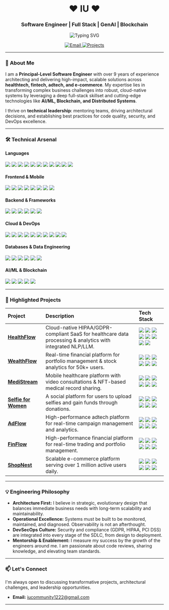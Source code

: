 <h1 align="center">
  ❤️ IU ❤️
</h1>
<h3 align="center">Software Engineer | Full Stack | GenAI | Blockchain</h3>

<p align="center">
  <img src="https://readme-typing-svg.demolab.com?font=Fira+Code&weight=600&size=26&duration=4000&pause=1000&color=38BCBA&center=true&vCenter=true&width=500&lines=Scalable+Systems;Cloud-Native+Architecture;AI%2FML+Integration;Blockchain+Solutions;DevSecOps" alt="Typing SVG" />
</p>

<p align="center">
  <a href="mailto:iucommunity1222@gmail.com">
    <img src="https://img.shields.io/badge/Gmail-D14836?style=for-the-badge&logo=gmail&logoColor=white" alt="Email"/>
  </a>
  <a href="https://github.com/IU1004?tab=repositories">
    <img src="https://img.shields.io/badge/Projects-100000?style=for-the-badge&logo=github&logoColor=white" alt="Projects"/>
  </a>
</p>

---

### 🧠 **About Me**

I am a **Principal-Level Software Engineer** with over 9 years of experience architecting and delivering high-impact, scalable solutions across **healthtech, fintech, adtech, and e-commerce**. My expertise lies in transforming complex business challenges into robust, cloud-native systems by leveraging a deep full-stack skillset and cutting-edge technologies like **AI/ML, Blockchain, and Distributed Systems**.

I thrive on **technical leadership**: mentoring teams, driving architectural decisions, and establishing best practices for code quality, security, and DevOps excellence.

---

### 🛠️ **Technical Arsenal**

#### **Languages**
<img src="https://img.shields.io/badge/Python-3776AB?style=for-the-badge&logo=python&logoColor=white" /> <img src="https://img.shields.io/badge/JavaScript-F7DF1E?style=for-the-badge&logo=javascript&logoColor=black" /> <img src="https://img.shields.io/badge/TypeScript-007ACC?style=for-the-badge&logo=typescript&logoColor=white" /> 
<img src="https://img.shields.io/badge/Java-ED8B00?style=for-the-badge&logo=openjdk&logoColor=white" /> <img src="https://img.shields.io/badge/C%23-239120?style=for-the-badge&logo=c-sharp&logoColor=white" /> <img src="https://img.shields.io/badge/.NET-5C2D91?style=for-the-badge&logo=.net&logoColor=white" /> <img src="https://img.shields.io/badge/Go-00ADD8?style=for-the-badge&logo=go&logoColor=white" /> <img src="https://img.shields.io/badge/SQL-CC2927?style=for-the-badge&logo=microsoft%20sql%20server&logoColor=white" /> <img src="https://img.shields.io/badge/Dart-0175C2?style=for-the-badge&logo=dart&logoColor=white" /> <img src="https://img.shields.io/badge/Swift-FA7343?style=for-the-badge&logo=swift&logoColor=white" /> <img src="https://img.shields.io/badge/Solidity-363636?style=for-the-badge&logo=solidity&logoColor=white" />

#### **Frontend & Mobile**
<img src="https://img.shields.io/badge/React-20232A?style=for-the-badge&logo=react&logoColor=61DAFB" /> <img src="https://img.shields.io/badge/Angular-DD0031?style=for-the-badge&logo=angular&logoColor=white" /> <img src="https://img.shields.io/badge/Vue.js-4FC08D?style=for-the-badge&logo=vue.js&logoColor=white" /> <img src="https://img.shields.io/badge/Next.js-000000?style=for-the-badge&logo=next.js&logoColor=white" /> <img src="https://img.shields.io/badge/Flutter-02569B?style=for-the-badge&logo=flutter&logoColor=white" /> <img src="https://img.shields.io/badge/Redux-593D88?style=for-the-badge&logo=redux&logoColor=white" /> <img src="https://img.shields.io/badge/RxJS-B7178C?style=for-the-badge&logo=reactivex&logoColor=white" /> <img src="https://img.shields.io/badge/Tailwind_CSS-38B2AC?style=for-the-badge&logo=tailwind-css&logoColor=white" />

#### **Backend & Frameworks**
<img src="https://img.shields.io/badge/Node.js-339933?style=for-the-badge&logo=nodedotjs&logoColor=white" /> <img src="https://img.shields.io/badge/Express.js-000000?style=for-the-badge&logo=express&logoColor=white" /> <img src="https://img.shields.io/badge/Spring_Boot-6DB33F?style=for-the-badge&logo=spring-boot&logoColor=white" /> <img src="https://img.shields.io/badge/FastAPI-009688?style=for-the-badge&logo=fastapi&logoColor=white" /> <img src="https://img.shields.io/badge/Django-092E20?style=for-the-badge&logo=django&logoColor=white" /> <img src="https://img.shields.io/badge/Flask-000000?style=for-the-badge&logo=flask&logoColor=white" />

#### **Cloud & DevOps**
<img src="https://img.shields.io/badge/Amazon_AWS-FF9900?style=for-the-badge&logo=amazonaws&logoColor=white" /> <img src="https://img.shields.io/badge/Google_Cloud-4285F4?style=for-the-badge&logo=google-cloud&logoColor=white" /> <img src="https://img.shields.io/badge/Microsoft_Azure-0078D4?style=for-the-badge&logo=microsoft-azure&logoColor=white" /> <img src="https://img.shields.io/badge/Docker-2CA5E0?style=for-the-badge&logo=docker&logoColor=white" /> <img src="https://img.shields.io/badge/Kubernetes-326CE5?style=for-the-badge&logo=kubernetes&logoColor=white" /> <img src="https://img.shields.io/badge/Terraform-7B42BC?style=for-the-badge&logo=terraform&logoColor=white" /> <img src="https://img.shields.io/badge/GitHub_Actions-2088FF?style=for-the-badge&logo=github-actions&logoColor=white" /> <img src="https://img.shields.io/badge/Jenkins-D24939?style=for-the-badge&logo=jenkins&logoColor=white" /> <img src="https://img.shields.io/badge/Elastic_Search-005571?style=for-the-badge&logo=elasticsearch&logoColor=white" /> <img src="https://img.shields.io/badge/Grafana-F46800?style=for-the-badge&logo=grafana&logoColor=white" />

#### **Databases & Data Engineering**
<img src="https://img.shields.io/badge/PostgreSQL-316192?style=for-the-badge&logo=postgresql&logoColor=white" /> <img src="https://img.shields.io/badge/MongoDB-47A248?style=for-the-badge&logo=mongodb&logoColor=white" /> <img src="https://img.shields.io/badge/Redis-DC382D?style=for-the-badge&logo=redis&logoColor=white" /> <img src="https://img.shields.io/badge/Apache_Kafka-231F20?style=for-the-badge&logo=apache-kafka&logoColor=white" /> <img src="https://img.shields.io/badge/Snowflake-29B5E8?style=for-the-badge&logo=snowflake&logoColor=white" /> <img src="https://img.shields.io/badge/BigQuery-4285F4?style=for-the-badge&logo=googlebigquery&logoColor=white" />

#### **AI/ML & Blockchain**
<img src="https://img.shields.io/badge/TensorFlow-FF6F00?style=for-the-badge&logo=tensorflow&logoColor=white" /> <img src="https://img.shields.io/badge/OpenAI-412991?style=for-the-badge&logo=openai&logoColor=white" /> <img src="https://img.shields.io/badge/Solidity-363636?style=for-the-badge&logo=solidity&logoColor=white" /> <img src="https://img.shields.io/badge/Ethereum-3C3C3D?style=for-the-badge&logo=ethereum&logoColor=white" /> <img src="https://img.shields.io/badge/Polygon-8247E5?style=for-the-badge&logo=polygon&logoColor=white" />

---

### 🚀 **Highlighted Projects**

| Project | Description | Tech Stack |
| :--- | :--- | :--- |
| **[HealthFlow](#https://www.healthflowrpm.com/)** | Cloud-native HIPAA/GDPR-compliant SaaS for healthcare data processing & analytics with integrated NLP/LLM. | <img src="https://img.shields.io/badge/.NET-5C2D91?style=flat&logo=.net&logoColor=white" /> <img src="https://img.shields.io/badge/Angular-DD0031?style=flat&logo=angular&logoColor=white" /> <img src="https://img.shields.io/badge/AWS-FF9900?style=flat&logo=amazonaws&logoColor=white" /> <img src="https://img.shields.io/badge/MongoDB-47A248?style=flat&logo=mongodb&logoColor=white" /> <img src="https://img.shields.io/badge/Terraform-7B42BC?style=flat&logo=terraform&logoColor=white" /> <img src="https://img.shields.io/badge/Elastic_Search-005571?style=flat&logo=elasticsearch&logoColor=white" /> <img src="https://img.shields.io/badge/Docker-2CA5E0?style=flat&logo=docker&logoColor=white" /> <img src="https://img.shields.io/badge/JWT-000000?style=flat&logo=json-web-tokens&logoColor=white" /> |
| **[WealthFlow](#https://aabwealthflow.uk/)** | Real-time financial platform for portfolio management & stock analytics for 50k+ users. | <img src="https://img.shields.io/badge/Spring_Boot-6DB33F?style=flat&logo=spring-boot&logoColor=white" /> <img src="https://img.shields.io/badge/Angular-DD0031?style=flat&logo=angular&logoColor=white" /> <img src="https://img.shields.io/badge/Redis-DC382D?style=flat&logo=redis&logoColor=white" /> <img src="https://img.shields.io/badge/PostgreSQL-316192?style=flat&logo=postgresql&logoColor=white" /> <img src="https://img.shields.io/badge/Stripe-008CDD?style=flat&logo=stripe&logoColor=white" /> <img src="https://img.shields.io/badge/Jenkins-D24939?style=flat&logo=jenkins&logoColor=white" /> |
| **[MediStream](#https://www.medistreams.com/)** | Mobile healthcare platform with video consultations & NFT-based medical record sharing. | <img src="https://img.shields.io/badge/Flutter-02569B?style=flat&logo=flutter&logoColor=white" /> <img src="https://img.shields.io/badge/.NET-5C2D91?style=flat&logo=.net&logoColor=white" /> <img src="https://img.shields.io/badge/Solidity-363636?style=flat&logo=solidity&logoColor=white" /> <img src="https://img.shields.io/badge/Polygon-8247E5?style=flat&logo=polygon&logoColor=white" /> <img src="https://img.shields.io/badge/Firebase-FFCA28?style=flat&logo=firebase&logoColor=black" /> <img src="https://img.shields.io/badge/Stripe-008CDD?style=flat&logo=stripe&logoColor=white" /> |
| **[Selfie for Women](#https://selfie.cash/)** | A social platform for users to upload selfies and gain funds through donations. | <img src="https://img.shields.io/badge/React-20232A?style=flat&logo=react&logoColor=61DAFB" /> <img src="https://img.shields.io/badge/Node.js-339933?style=flat&logo=nodedotjs&logoColor=white" /> <img src="https://img.shields.io/badge/MongoDB-47A248?style=flat&logo=mongodb&logoColor=white" /> <img src="https://img.shields.io/badge/Google_Cloud-4285F4?style=flat&logo=google-cloud&logoColor=white" /> <img src="https://img.shields.io/badge/WebSocket-010101?style=flat&logo=socket.io&logoColor=white" /> <img src="https://img.shields.io/badge/Stripe-008CDD?style=flat&logo=stripe&logoColor=white" /> |
| **[AdFlow](#https://www.adflow.io/)** | High-performance adtech platform for real-time campaign management and analytics. | <img src="https://img.shields.io/badge/Next.js-000000?style=flat&logo=next.js&logoColor=white" /> <img src="https://img.shields.io/badge/FastAPI-009688?style=flat&logo=fastapi&logoColor=white" /> <img src="https://img.shields.io/badge/AWS-FF9900?style=flat&logo=amazonaws&logoColor=white" /> <img src="https://img.shields.io/badge/Supabase-3ECF8E?style=flat&logo=supabase&logoColor=white" /> <img src="https://img.shields.io/badge/Kinesis-FF9900?style=flat&logo=amazonaws&logoColor=white" /> <img src="https://img.shields.io/badge/Terraform-7B42BC?style=flat&logo=terraform&logoColor=white" /> |
| **[FinFlow](#https://finflow.com/)** | High-performance financial platform for real-time trading and portfolio management. | <img src="https://img.shields.io/badge/React-20232A?style=flat&logo=react&logoColor=61DAFB" /> <img src="https://img.shields.io/badge/Go-00ADD8?style=flat&logo=go&logoColor=white" /> <img src="https://img.shields.io/badge/Google_Cloud-4285F4?style=flat&logo=google-cloud&logoColor=white" /> <img src="https://img.shields.io/badge/Kubernetes-326CE5?style=flat&logo=kubernetes&logoColor=white" /> <img src="https://img.shields.io/badge/Kafka-231F20?style=flat&logo=apache-kafka&logoColor=white" /> <img src="https://img.shields.io/badge/PostgreSQL-316192?style=flat&logo=postgresql&logoColor=white" /> |
| **[ShopNest](#https://shopnest.africa/)** | Scalable e-commerce platform serving over 1 million active users daily. | <img src="https://img.shields.io/badge/Angular-DD0031?style=flat&logo=angular&logoColor=white" /> <img src="https://img.shields.io/badge/Node.js-339933?style=flat&logo=nodedotjs&logoColor=white" /> <img src="https://img.shields.io/badge/Google_Cloud-4285F4?style=flat&logo=google-cloud&logoColor=white" /> <img src="https://img.shields.io/badge/MongoDB-47A248?style=flat&logo=mongodb&logoColor=white" /> <img src="https://img.shields.io/badge/Redis-DC382D?style=flat&logo=redis&logoColor=white" /> <img src="https://img.shields.io/badge/WebSocket-010101?style=flat&logo=socket.io&logoColor=white" /> |

---

### 💡 **Engineering Philosophy**

*   **Architecture First:** I believe in strategic, evolutionary design that balances immediate business needs with long-term scalability and maintainability.
*   **Operational Excellence:** Systems must be built to be monitored, maintained, and diagnosed. Observability is not an afterthought.
*   **DevSecOps Culture:** Security and compliance (GDPR, HIPAA, PCI DSS) are integrated into every stage of the SDLC, from design to deployment.
*   **Mentorship & Enablement:** I measure my success by the growth of the engineers around me. I am passionate about code reviews, sharing knowledge, and elevating team standards.

---

### 📫 **Let's Connect**

I'm always open to discussing transformative projects, architectural challenges, and leadership opportunities.

*   **Email:** [iucommunity1222@gmail.com](mailto:iucommunity1222@gmail.com)

---
